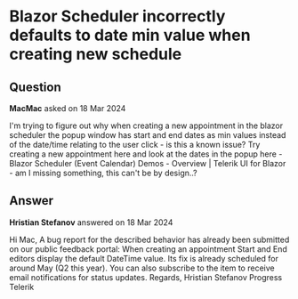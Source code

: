 # Blazor Scheduler incorrectly defaults to date min value when creating new schedule

## Question

**MacMac** asked on 18 Mar 2024

I'm trying to figure out why when creating a new appointment in the blazor scheduler the popup window has start and end dates as min values instead of the date/time relating to the user click - is this a known issue? Try creating a new appointment here and look at the dates in the popup here - Blazor Scheduler (Event Calendar) Demos - Overview | Telerik UI for Blazor - am I missing something, this can't be by design..?

## Answer

**Hristian Stefanov** answered on 18 Mar 2024

Hi Mac, A bug report for the described behavior has already been submitted on our public feedback portal: When creating an appointment Start and End editors display the default DateTime value. Its fix is already scheduled for around May (Q2 this year). You can also subscribe to the item to receive email notifications for status updates. Regards, Hristian Stefanov Progress Telerik
